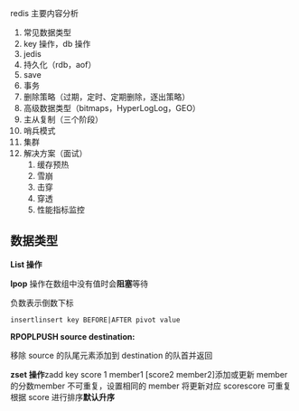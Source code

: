 redis 主要内容分析

1. 常见数据类型
2. key 操作，db 操作
3. jedis
4. 持久化（rdb，aof）
5. save
6. 事务
7. 删除策略（过期，定时、定期删除，逐出策略）
8. 高级数据类型（bitmaps，HyperLogLog，GEO）
9. 主从复制（三个阶段）
10. 哨兵模式
11. 集群
12. 解决方案（面试）
    1. 缓存预热
    2. 雪崩
    3. 击穿
    4. 穿透
    5. 性能指标监控

## 数据类型

**List 操作**

**lpop** 操作在数组中没有值时会**阻塞**等待

负数表示倒数下标

```shell
insertlinsert key BEFORE|AFTER pivot value
```

**RPOPLPUSH source destination:**

移除 source 的队尾元素添加到 destination 的队首并返回

**zset 操作**zadd key score 1 member1 [score2 member2]添加或更新 member 的分数member 不可重复，设置相同的 member 将更新对应 scorescore 可重复根据 score 进行排序**默认升序**

